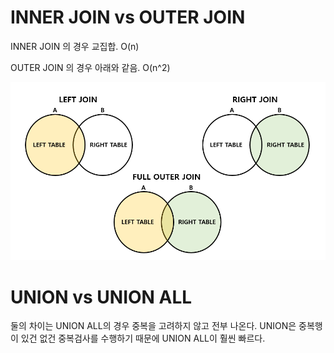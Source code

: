 # INNER JOIN vs OUTER JOIN

INNER JOIN 의 경우 교집합. O(n)

OUTER JOIN 의 경우 아래와 같음. O(n^2)

![img](JOIN%20:%20UNION.assets/img.png)

# UNION vs UNION ALL

둘의 차이는 UNION ALL의 경우 중복을 고려하지 않고 전부 나온다. UNION은 중복행이 있건 없건 중복검사를 수행하기 때문에 UNION ALL이 훨씬 빠르다.